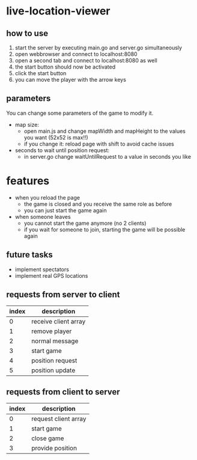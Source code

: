 # live-location-viewer

## how to use
1. start the server by executing main.go and server.go simultaneously
2. open webbrowser and connect to localhost:8080
3. open a second tab and connect to localhost:8080 as well
4. the start button should now be activated
5. click the start button 
6. you can move the player with the arrow keys

## parameters
You can change some parameters of the game to modify it. 
- map size:
    - open main.js and change mapWidth and mapHeight to the values you want (52x52 is max!!)
    - if you change it: reload page with shift to avoid cache issues
- seconds to wait until position request:
    - in server.go change waitUntilRequest to a value in seconds you like

# features
- when you reload the page
    - the game is closed and you receive the same role as before
    - you can just start the game again
- when someone leaves
    - you cannot start the game anymore (no 2 clients)
    - if you wait for someone to join, starting the game will be possible again

## future tasks
- implement spectators
- implement real GPS locations

## requests from server to client
| index | description |
|---|---|
| 0 | receive client array |
| 1 | remove player |
| 2 | normal message |
| 3 | start game |
| 4 | position request |
| 5 | position update |

## requests from client to server
| index | description |
|---|---|
| 0 | request client array |
| 1 | start game |
| 2 | close game |
| 3 | provide position |